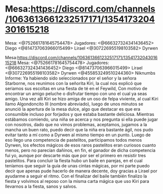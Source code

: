 # Mesa:https://discord.com/channels/1063613661232517171/1354173204301615218
Mesa: <@752661781645754478> 
Jugadores: <@666327324341436452> Diego <@814737063966015499> Lirael <@307226955198103582> Dyrwen 

Mesa:https://discord.com/channels/1063613661232517171/1354173204301615218
Mesa: <@752661781645754478> 
Jugadores: <@666327324341436452> Diego <@814737063966015499> Lirael <@307226955198103582> Dyrwen <@455853249510244360> Niknumbs
Informe: 
Ya habiendo sido seleccionados por el señor y la señora Starborne, nos reunimos con la señorita Kiri, la cual nos explicó que seriamos sus escoltas en una fiesta de té en el Feywild, Con motivo de encontrar un amigo peluche o disfrutar tiempo con uno el cual ya seas amigo. Una vez allí Kiri se hizo amiga de un oso de felpa viviente, al cual Kiri llamo Algondoncito III (nombre abreviado), luego de unos minutos se anunció la apertura de la mesa dulce, algo que destacar es que era consumible incluso por forjados y que estaba bastante deliciosa. Mientras estábamos comiendo, una niña se acerca y nos pregunta si ella puede jugar con nosotros, dado que no vimos problemas, aceptamos, jugamos a la mancha un buen rato, puedo decir que la niña era bastante ágil, nos pudo evitar tanto a mí como a Dyrwen al mismo tiempo en un punto. Luego de eso llego una competencia de pastelitos, participamos todos menos Dyrwen, los efectos mágicos de esos raros pastelitos eran curiosos cuanto menos, pero no parecían dañinos, en fin, el ganador de dicha competencia fui yo, aunque por descarte más que por ser el primero en resistir tres pastelitos. Para concluir la fiesta hubo un baile en parejas, en el cual teníamos que seguir la guía de unas cintas mágicas, por mi parte puedo decir que apenas pude hacerlo de manera decente, doy gracias a Lirael por ayudarme a seguir el ritmo. Con el finalizar del baile también finalizo la fiesta y volvimos al reposo con la misma carta mágica que uso Kiri para llevarnos a la fiesta, sanos y salvos.

